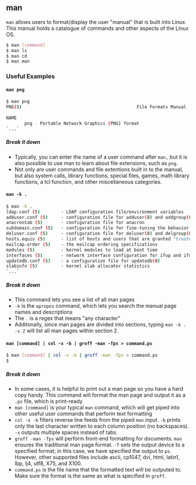 ---
---

man
--

`man` allows users to format/display the user "manual" that is built into Linux. This manual holds a catalogue of commands and other aspects of the Linux OS.

~~~ bash
$ man [command]
$ man ls
$ man cd
$ man man
~~~

<!--more-->

### Useful Examples

#### `man png`
~~~ bash
$ man png
PNG(5)                                            File Formats Manual                                           PNG(5)    
                                                                                                                          
NAME                                                                                                                      
       png - Portable Network Graphics (PNG) format      
`...`
~~~

##### Break it down

 * Typically, you can enter the name of a user command after `man,` but it is also possible to use man to learn about file extensions, such as `png`.
 * Not only are user commands and file extentions built in to the manual, but also system calls, library functions, special files, games, math library functions, a tcl function, and other miscellaneous categories.

#### `man -k .`
~~~ bash
$ man -k .
ldap.conf (5)        - LDAP configuration file/environment variables
adduser.conf (5)     - configuration file for adduser(8) and addgroup(8) .
anacrontab (5)       - configuration file for anacron
subdomain.conf (5)   - configuration file for fine-tuning the behavior of the...
deluser.conf (5)     - configuration file for deluser(8) and delgroup(8) .
hosts.equiv (5)      - list of hosts and users that are granted "trusted" r c...
mailcap.order (5)    - the mailcap ordering specifications
modules (5)          - kernel modules to load at boot time
interfaces (5)       - network interface configuration for ifup and ifdown
updatedb.conf (5)    - a configuration file for updatedb(8)
slabinfo (5)         - kernel slab allocator statistics
`...`
~~~

##### Break it down

 * This command lets you see a list of all man pages
 * `-k` is the `apropos` command, which lets you search the manual page names and descriptions
 * The `.` is a regex that means "any character"
 * Additonally, since man pages are divided into sections, typing `man -k . -s 2` will list all man pages within section 2. 

#### `man [command] | col -x -b | groff -man -Tps > command.ps`
~~~ bash
$ man [command] | col -x -b | groff -man -Tps > command.ps
$
~~~

##### Break it down

 * In some cases, it is helpful to print out a man page so you have a
 hard copy handy. This command will format the man page and output it
 as a `.ps` file, which is print-ready
 * `man [command]` is your typical `man` command, which will get piped
 into other useful user commands that perform text formatting
  * `col -x -b` filters reverse line feeds from the piped `man` input.
  `-b` prints only the last character written to each column position
  (no backspaces). `-x` outputs multiple spaces instead of tabs.
  * `groff -man -Tps` will perform front-end formatting for documents.
  `man` ensures the traditional man page format. `-T` sets the output
  device to a specified format; in this case, we have specified the
  output to `ps`. However, other supported files include ascii, cp1047,
  dvi, html, latin1, lbp, lj4, utf8, X75, and X100.
  * `command.ps` is the file name that the formatted text will be
  outputed to. Make sure the format is the same as what is specified 
  in `groff`.
